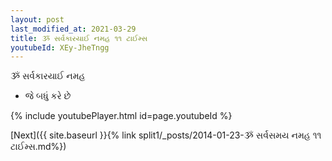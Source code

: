 ```yaml
---
layout: post
last_modified_at: 2021-03-29
title: ૐ સર્વકારયાઈ નમહ ૧૧ ટાઈમ્સ
youtubeId: XEy-JheTngg
---
```

 
 
 ૐ સર્વકારયાઈ નમહ  
 
 -  જે બધું કરે છે 
 
  
 
  
 
 
 
 
 
 


{% include youtubePlayer.html id=page.youtubeId %}
 
[Next]({{ site.baseurl }}{% link  split1/_posts/2014-01-23-ૐ સર્વસમય નમહ ૧૧ ટાઈમ્સ.md%})
 
